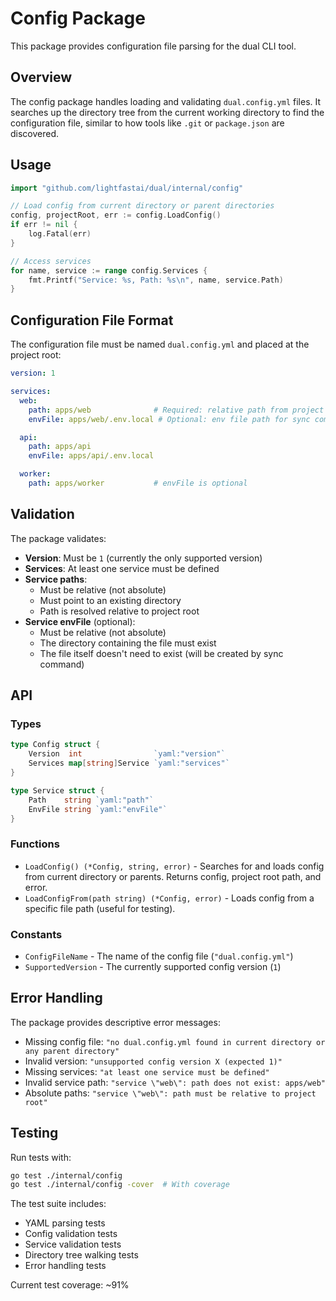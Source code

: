 # Config Package

This package provides configuration file parsing for the dual CLI tool.

## Overview

The config package handles loading and validating `dual.config.yml` files. It searches up the directory tree from the current working directory to find the configuration file, similar to how tools like `.git` or `package.json` are discovered.

## Usage

```go
import "github.com/lightfastai/dual/internal/config"

// Load config from current directory or parent directories
config, projectRoot, err := config.LoadConfig()
if err != nil {
    log.Fatal(err)
}

// Access services
for name, service := range config.Services {
    fmt.Printf("Service: %s, Path: %s\n", name, service.Path)
}
```

## Configuration File Format

The configuration file must be named `dual.config.yml` and placed at the project root:

```yaml
version: 1

services:
  web:
    path: apps/web              # Required: relative path from project root
    envFile: apps/web/.env.local # Optional: env file path for sync command

  api:
    path: apps/api
    envFile: apps/api/.env.local

  worker:
    path: apps/worker           # envFile is optional
```

## Validation

The package validates:

- **Version**: Must be `1` (currently the only supported version)
- **Services**: At least one service must be defined
- **Service paths**:
  - Must be relative (not absolute)
  - Must point to an existing directory
  - Path is resolved relative to project root
- **Service envFile** (optional):
  - Must be relative (not absolute)
  - The directory containing the file must exist
  - The file itself doesn't need to exist (will be created by sync command)

## API

### Types

```go
type Config struct {
    Version  int                `yaml:"version"`
    Services map[string]Service `yaml:"services"`
}

type Service struct {
    Path    string `yaml:"path"`
    EnvFile string `yaml:"envFile"`
}
```

### Functions

- `LoadConfig() (*Config, string, error)` - Searches for and loads config from current directory or parents. Returns config, project root path, and error.
- `LoadConfigFrom(path string) (*Config, error)` - Loads config from a specific file path (useful for testing).

### Constants

- `ConfigFileName` - The name of the config file (`"dual.config.yml"`)
- `SupportedVersion` - The currently supported config version (`1`)

## Error Handling

The package provides descriptive error messages:

- Missing config file: `"no dual.config.yml found in current directory or any parent directory"`
- Invalid version: `"unsupported config version X (expected 1)"`
- Missing services: `"at least one service must be defined"`
- Invalid service path: `"service \"web\": path does not exist: apps/web"`
- Absolute paths: `"service \"web\": path must be relative to project root"`

## Testing

Run tests with:

```bash
go test ./internal/config
go test ./internal/config -cover  # With coverage
```

The test suite includes:
- YAML parsing tests
- Config validation tests
- Service validation tests
- Directory tree walking tests
- Error handling tests

Current test coverage: ~91%
